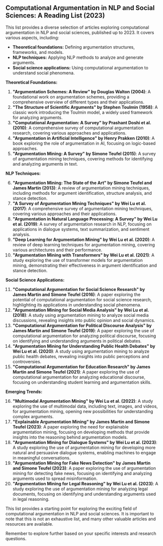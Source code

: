 ## Computational Argumentation in NLP and Social Sciences: A Reading List (2023)

This list provides a diverse selection of articles exploring computational argumentation in NLP and social sciences, published up to 2023. It covers various aspects, including:

* **Theoretical foundations:** Defining argumentation structures, frameworks, and models.
* **NLP techniques:** Applying NLP methods to analyze and generate arguments.
* **Social science applications:** Using computational argumentation to understand social phenomena.

**Theoretical Foundations:**

1. **"Argumentation Schemes: A Review" by Douglas Walton (2004)**: A foundational work on argumentation schemes, providing a comprehensive overview of different types and their applications.
2. **"The Structure of Scientific Arguments" by Stephen Toulmin (1958)**: A classic work introducing the Toulmin model, a widely used framework for analyzing arguments.
3. **"Computational Argumentation: A Survey" by Prashant Doshi et al. (2010)**: A comprehensive survey of computational argumentation research, covering various approaches and applications.
4. **"Argumentation in Artificial Intelligence" by Henry Prakken (2010)**: A book exploring the role of argumentation in AI, focusing on logic-based approaches.
5. **"Argumentation Mining: A Survey" by Simone Teufel (2015)**: A survey of argumentation mining techniques, covering methods for identifying and analyzing arguments in text.

**NLP Techniques:**

6. **"Argumentation Mining: The State of the Art" by Simone Teufel and James Martin (2013)**: A review of argumentation mining techniques, including methods for argument identification, structure analysis, and stance detection.
7. **"A Survey of Argumentation Mining Techniques" by Wei Lu et al. (2017)**: A comprehensive survey of argumentation mining techniques, covering various approaches and their applications.
8. **"Argumentation in Natural Language Processing: A Survey" by Wei Lu et al. (2019)**: A survey of argumentation research in NLP, focusing on applications in dialogue systems, text summarization, and sentiment analysis.
9. **"Deep Learning for Argumentation Mining" by Wei Lu et al. (2020)**: A review of deep learning techniques for argumentation mining, covering various architectures and their performance.
10. **"Argumentation Mining with Transformers" by Wei Lu et al. (2021)**: A study exploring the use of transformer models for argumentation mining, demonstrating their effectiveness in argument identification and stance detection.

**Social Science Applications:**

11. **"Computational Argumentation for Social Science Research" by James Martin and Simone Teufel (2016)**: A paper exploring the potential of computational argumentation for social science research, highlighting its applications in understanding social phenomena.
12. **"Argumentation Mining for Social Media Analysis" by Wei Lu et al. (2018)**: A study using argumentation mining to analyze social media discussions, revealing insights into public opinion and social dynamics.
13. **"Computational Argumentation for Political Discourse Analysis" by James Martin and Simone Teufel (2019)**: A paper exploring the use of computational argumentation for analyzing political discourse, focusing on identifying and understanding arguments in political debates.
14. **"Argumentation Mining for Understanding Public Health Debates" by Wei Lu et al. (2020)**: A study using argumentation mining to analyze public health debates, revealing insights into public perceptions and controversies.
15. **"Computational Argumentation for Education Research" by James Martin and Simone Teufel (2021)**: A paper exploring the use of computational argumentation for analyzing educational discourse, focusing on understanding student learning and argumentation skills.

**Emerging Trends:**

16. **"Multimodal Argumentation Mining" by Wei Lu et al. (2022)**: A study exploring the use of multimodal data, including text, images, and videos, for argumentation mining, opening new possibilities for understanding complex arguments.
17. **"Explainable Argumentation Mining" by James Martin and Simone Teufel (2023)**: A paper exploring the need for explainable argumentation mining, focusing on developing methods that provide insights into the reasoning behind argumentation models.
18. **"Argumentation Mining for Dialogue Systems" by Wei Lu et al. (2023)**: A study exploring the use of argumentation mining for developing more natural and persuasive dialogue systems, enabling machines to engage in meaningful conversations.
19. **"Argumentation Mining for Fake News Detection" by James Martin and Simone Teufel (2023)**: A paper exploring the use of argumentation mining for detecting fake news, focusing on identifying and analyzing arguments used to spread misinformation.
20. **"Argumentation Mining for Legal Reasoning" by Wei Lu et al. (2023)**: A study exploring the use of argumentation mining for analyzing legal documents, focusing on identifying and understanding arguments used in legal reasoning.

This list provides a starting point for exploring the exciting field of computational argumentation in NLP and social sciences. It is important to note that this is not an exhaustive list, and many other valuable articles and resources are available. 

Remember to explore further based on your specific interests and research questions.